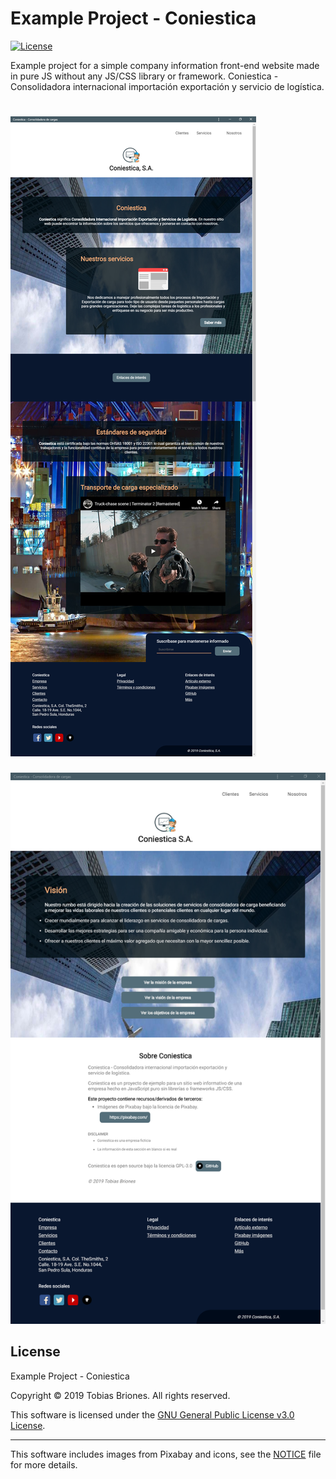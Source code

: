 # Example Project - Coniestica
[![License](https://img.shields.io/github/license/TobiasBriones/example.programming.web.coniestica)](https://github.com/TobiasBriones/example.programming.web.coniestica/blob/master/LICENSE)

Example project for a simple company information front-end website made in pure JS without any JS/CSS library or framework. Coniestica - Consolidadora internacional importación exportación y servicio de logística.

![Screenshot 1](https://github.com/TobiasBriones/example.programming.web.coniestica/blob/master/_repo/assets/screenshot_1.png)
===
![Screenshot 2](https://github.com/TobiasBriones/example.programming.web.coniestica/blob/master/_repo/assets/screenshot_2.png)

## License
Example Project - Coniestica

Copyright © 2019 Tobias Briones. All rights reserved.

This software is licensed under the [GNU General Public License v3.0 License](https://github.com/TobiasBriones/example.programming.web.coniestica/blob/master/LICENSE).

***

This software includes images from Pixabay and icons, see the [NOTICE](https://github.com/TobiasBriones/example.programming.web.coniestica/blob/master/NOTICE) file for more details.
